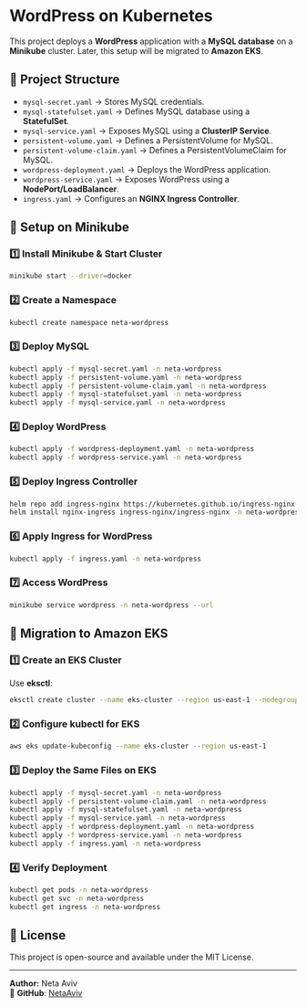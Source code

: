 # WordPress on Kubernetes

This project deploys a **WordPress** application with a **MySQL database** on a **Minikube** cluster. Later, this setup will be migrated to **Amazon EKS**.

## 📌 Project Structure
- `mysql-secret.yaml` → Stores MySQL credentials.
- `mysql-statefulset.yaml` → Defines MySQL database using a **StatefulSet**.
- `mysql-service.yaml` → Exposes MySQL using a **ClusterIP Service**.
- `persistent-volume.yaml` → Defines a PersistentVolume for MySQL.
- `persistent-volume-claim.yaml` → Defines a PersistentVolumeClaim for MySQL.
- `wordpress-deployment.yaml` → Deploys the WordPress application.
- `wordpress-service.yaml` → Exposes WordPress using a **NodePort/LoadBalancer**.
- `ingress.yaml` → Configures an **NGINX Ingress Controller**.

## 🚀 Setup on Minikube

### 1️⃣ Install Minikube & Start Cluster
```bash
minikube start --driver=docker
```

### 2️⃣ Create a Namespace
```bash
kubectl create namespace neta-wordpress
```

### 3️⃣ Deploy MySQL
```bash
kubectl apply -f mysql-secret.yaml -n neta-wordpress
kubectl apply -f persistent-volume.yaml -n neta-wordpress
kubectl apply -f persistent-volume-claim.yaml -n neta-wordpress
kubectl apply -f mysql-statefulset.yaml -n neta-wordpress
kubectl apply -f mysql-service.yaml -n neta-wordpress
```

### 4️⃣ Deploy WordPress
```bash
kubectl apply -f wordpress-deployment.yaml -n neta-wordpress
kubectl apply -f wordpress-service.yaml -n neta-wordpress
```

### 5️⃣ Deploy Ingress Controller
```bash
helm repo add ingress-nginx https://kubernetes.github.io/ingress-nginx
helm install nginx-ingress ingress-nginx/ingress-nginx -n neta-wordpress
```

### 6️⃣ Apply Ingress for WordPress
```bash
kubectl apply -f ingress.yaml -n neta-wordpress
```

### 7️⃣ Access WordPress
```bash
minikube service wordpress -n neta-wordpress --url
```

## 🔄 Migration to Amazon EKS
### 1️⃣ Create an EKS Cluster
Use **eksctl**:
```bash
eksctl create cluster --name eks-cluster --region us-east-1 --nodegroup-name workers --nodes 2
```

### 2️⃣ Configure kubectl for EKS
```bash
aws eks update-kubeconfig --name eks-cluster --region us-east-1
```

### 3️⃣ Deploy the Same Files on EKS
```bash
kubectl apply -f mysql-secret.yaml -n neta-wordpress
kubectl apply -f persistent-volume-claim.yaml -n neta-wordpress
kubectl apply -f mysql-statefulset.yaml -n neta-wordpress
kubectl apply -f mysql-service.yaml -n neta-wordpress
kubectl apply -f wordpress-deployment.yaml -n neta-wordpress
kubectl apply -f wordpress-service.yaml -n neta-wordpress
kubectl apply -f ingress.yaml -n neta-wordpress
```

### 4️⃣ Verify Deployment
```bash
kubectl get pods -n neta-wordpress
kubectl get svc -n neta-wordpress
kubectl get ingress -n neta-wordpress
```

## 📜 License
This project is open-source and available under the MIT License.

---

**Author:** Neta Aviv  
📌 **GitHub**: [NetaAviv](https://github.com/NetaAviv)


